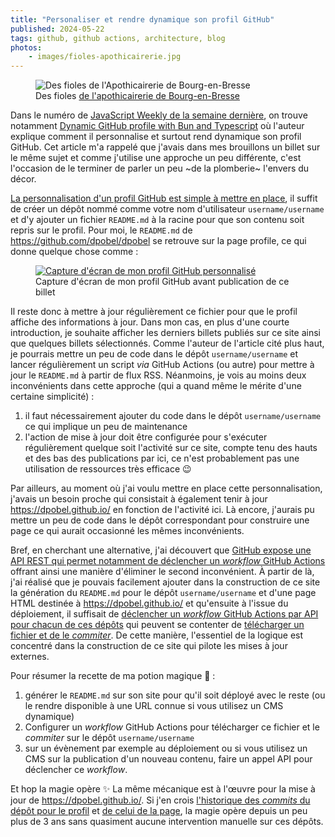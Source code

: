```yaml
---
title: "Personaliser et rendre dynamique son profil GitHub"
published: 2024-05-22
tags: github, github actions, architecture, blog
photos:
    - images/fioles-apothicairerie.jpg
---
```


<figure class="object-center bordered">
  <img loading="lazy" src="/images/660x/fioles-apothicairerie.jpg" alt="Des fioles de l'Apothicairerie de Bourg-en-Bresse">
  <footer>Des fioles <a href="/post/apothicairerie-de-bourg-en-bresse/">de l'apothicairerie de Bourg-en-Bresse</a></footer>
</figure>

Dans le numéro de [JavaScript Weekly de la
semaine dernière](https://javascriptweekly.com/issues/688), on trouve notamment [Dynamic
GitHub profile with Bun and
Typescript](https://tduyng.github.io/blog/dynamic-github-profile-with-bun-typescript/)
où l'auteur explique comment il personnalise et surtout rend dynamique son
profil GitHub. Cet article m'a rappelé que j'avais dans mes brouillons un billet
sur le même sujet et comme j'utilise une approche un peu différente, c'est
l'occasion de le terminer de parler un peu ~de la plomberie~ l'envers du décor.

[La personnalisation d'un profil GitHub est simple à mettre en
place](https://docs.github.com/fr/account-and-profile/setting-up-and-managing-your-github-profile/customizing-your-profile/managing-your-profile-readme),
il suffit de créer un dépôt nommé comme votre nom d'utilisateur
`username/username` et d'y ajouter un fichier `README.md` à la racine pour que
son contenu soit repris sur le profil. Pour moi, le `README.md` de
https://github.com/dpobel/dpobel se retrouve sur la page profile, ce qui donne
quelque chose comme :

<figure class="object-center bordered">
  <a href="/images/profil-github-personnalise.png">
  <img loading="lazy" src="/images/660x/profil-github-personnalise.png" alt="Capture d'écran de mon profil GitHub personnalisé">
  </a>
  <footer>Capture d'écran de mon profil GitHub avant publication de ce billet</footer>
</figure>

Il reste donc à mettre à jour régulièrement ce fichier pour que le profil
affiche des informations à jour. Dans mon cas, en plus d'une courte
introduction, je souhaite afficher les derniers billets publiés sur ce site
ainsi que quelques billets sélectionnés. Comme l'auteur de l'article cité plus
haut, je pourrais mettre un peu de code dans le dépôt `username/username` et
lancer régulièrement un script _via_ GitHub Actions (ou autre) pour mettre à
jour le `README.md` à partir de flux RSS. Néanmoins, je vois au moins deux
inconvénients dans cette approche (qui a quand même le mérite d'une certaine
simplicité) :

1. il faut nécessairement ajouter du code dans le dépôt `username/username`
  ce qui implique un peu de maintenance
1. l'action de mise à jour doit être configurée pour s'exécuter régulièrement
  quelque soit l'activité sur ce site, compte tenu des hauts et des bas des
  publications par ici, ce n'est probablement pas une utilisation de ressources
  très efficace 😉

Par ailleurs, au moment où j'ai voulu mettre en place cette personnalisation,
j'avais un besoin proche qui consistait à également tenir à jour
https://dpobel.github.io/ en fonction de l'activité ici. Là encore, j'aurais pu
mettre un peu de code dans le dépôt correspondant pour construire une page ce
qui aurait occasionné les mêmes inconvénients.

Bref, en cherchant une alternative, j'ai découvert que [GitHub expose une API
REST qui permet notamment de déclencher un _workflow_ GitHub
Actions](https://docs.github.com/fr/actions/using-workflows/manually-running-a-workflow#running-a-workflow-using-the-rest-api)
offrant ainsi une manière d'éliminer le second inconvénient. À partir de là,
j'ai réalisé que je pouvais facilement ajouter dans la construction de ce site
la génération du `README.md` pour le dépôt `username/username` et d'une page
HTML destinée à https://dpobel.github.io/ et qu'ensuite à l'issue du
déploiement, il suffisait de [déclencher un _workflow_ GitHub Actions par API
pour chacun de ces
dépôts](https://github.com/dpobel/damien.pobel.fr/blob/654a576227a853d00bd58133e7975eebc8e0197b/bin/deploy.sh#L14-L17)
qui peuvent se contenter de [télécharger un fichier et de le
_commiter_](https://github.com/dpobel/dpobel/blob/7f68525f980af68294c0dd0d0f3b6db1cbf27a0b/.github/workflows/main.yml).
De cette manière, l'essentiel de la logique est concentré dans la construction
de ce site qui pilote les mises à jour externes.

Pour résumer la recette de ma potion magique 🧙 :

1. générer le `README.md` sur son site pour qu'il soit déployé avec le
   reste (ou le rendre disponible à une URL connue si vous utilisez un CMS dynamique)
1. Configurer un _workflow_ GitHub Actions pour télécharger ce fichier et le
   _commiter_ sur le dépôt `username/username`
1. sur un évènement par exemple au déploiement ou si vous utilisez un CMS sur la
   publication d'un nouveau contenu, faire un appel API pour déclencher ce
   _workflow_.

Et hop la magie opère ✨️ La même mécanique est à l'œuvre pour la mise à jour de
https://dpobel.github.io/. Si j'en crois [l'historique des _commits_ du dépôt
pour le profil](https://github.com/dpobel/dpobel/commits/main/) et [de celui de
la page](https://github.com/dpobel/dpobel.github.io/commits/main/), la magie
opère depuis un peu plus de 3 ans sans quasiment aucune intervention manuelle
sur ces dépôts.
